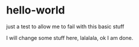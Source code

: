 # hello-world
just a test to allow me to fail with this basic stuff

I will change some stuff here, lalalala, ok I am done.
